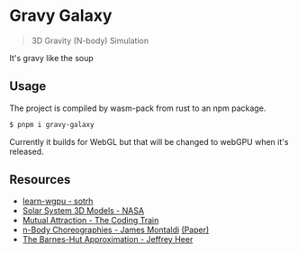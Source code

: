 # Gravy Galaxy

> 3D Gravity (N-body) Simulation

It's gravy like the soup

## Usage

The project is compiled by wasm-pack from rust to an npm package.

```bash
$ pnpm i gravy-galaxy
```

Currently it builds for WebGL but that will be changed to webGPU when it's released.

## Resources

- [learn-wgpu - sotrh](https://sotrh.github.io/learn-wgpu/)
- [Solar System 3D Models - NASA](https://solarsystem.nasa.gov/resources)
- [Mutual Attraction - The Coding Train](https://www.youtube.com/watch?v=GjbKsOkN1Oc)
- [n-Body Choreographies - James Montaldi](https://personalpages.manchester.ac.uk/staff/j.montaldi/Choreographies) [(Paper)](https://arxiv.org/pdf/1305.0470.pdf)
- [The Barnes-Hut Approximation - Jeffrey Heer](https://jheer.github.io/barnes-hut/)
